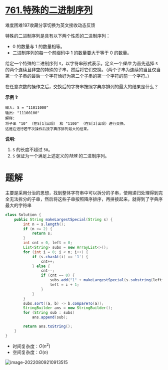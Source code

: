 # [761.特殊的二进制序列](https://leetcode.cn/problems/special-binary-string/)

难度困难197收藏分享切换为英文接收动态反馈

特殊的二进制序列是具有以下两个性质的二进制序列：

- 0 的数量与 1 的数量相等。
- 二进制序列的每一个前缀码中 1 的数量要大于等于 0 的数量。

给定一个特殊的二进制序列 `S`，以字符串形式表示。定义一个*操作* 为首先选择 `S` 的两个连续且非空的特殊的子串，然后将它们交换。（两个子串为连续的当且仅当第一个子串的最后一个字符恰好为第二个子串的第一个字符的前一个字符。)

在任意次数的操作之后，交换后的字符串按照字典序排列的最大的结果是什么？

**示例 1:**

```
输入: S = "11011000"
输出: "11100100"
解释:
将子串 "10" （在S[1]出现） 和 "1100" （在S[3]出现）进行交换。
这是在进行若干次操作后按字典序排列最大的结果。
```

**说明:**

1. `S` 的长度不超过 `50`。
2. `S` 保证为一个满足上述定义的*特殊* 的二进制序列。

# 题解

主要是采用分治的思想，找到整体字符串中可以拆分的子串，使用递归处理得到完全无法拆分的子串，然后将这些子串按照降序排序，再拼接起来，就得到了字典序最大的字符串

```java
class Solution {
    public String makeLargestSpecial(String s) {
        int n = s.length();
        if (n <= 2) {
            return s;
        }
        int cnt = 0, left = 0;
        List<String> subs = new ArrayList<>();
        for (int i = 0; i < n; i++) {
            if (s.charAt(i) == '1') {
                cnt++;
            } else {
                cnt--;
                if (cnt == 0) {
                    subs.add("1" + makeLargestSpecial(s.substring(left+1, i)) + "0");
                    left = i + 1;
                }
            }
        }
        subs.sort((a, b) -> b.compareTo(a));
        StringBuilder ans = new StringBuilder();
        for (String sub : subs)
            ans.append(sub);

        return ans.toString();
    }
}
```

* 时间复杂度：$O(n^2)$
* 空间复杂度：$O(n)$

![image-20220809210913515](https://madao33-static.oss-cn-hangzhou.aliyuncs.com/madao33blog/post/leetcode/image-20220809210913515.png)

